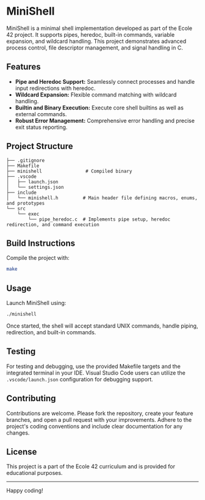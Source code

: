 # MiniShell

MiniShell is a minimal shell implementation developed as part of the Ecole 42 project. It supports pipes, heredoc, built-in commands, variable expansion, and wildcard handling. This project demonstrates advanced process control, file descriptor management, and signal handling in C.

## Features
- **Pipe and Heredoc Support:** Seamlessly connect processes and handle input redirections with heredoc.
- **Wildcard Expansion:** Flexible command matching with wildcard handling.
- **Builtin and Binary Execution:** Execute core shell builtins as well as external commands.
- **Robust Error Management:** Comprehensive error handling and precise exit status reporting.

## Project Structure
```
├── .gitignore
├── Makefile
├── minishell                # Compiled binary
├── .vscode
│   ├── launch.json
│   └── settings.json
├── include
│   └── minishell.h         # Main header file defining macros, enums, and prototypes
└── src
    └── exec
        └── pipe_heredoc.c  # Implements pipe setup, heredoc redirection, and command execution
```

## Build Instructions

Compile the project with:
```bash
make
```

## Usage

Launch MiniShell using:
```bash
./minishell
```

Once started, the shell will accept standard UNIX commands, handle piping, redirection, and built-in commands.

## Testing

For testing and debugging, use the provided Makefile targets and the integrated terminal in your IDE. Visual Studio Code users can utilize the `.vscode/launch.json` configuration for debugging support.

## Contributing

Contributions are welcome. Please fork the repository, create your feature branches, and open a pull request with your improvements. Adhere to the project's coding conventions and include clear documentation for any changes.

## License

This project is a part of the Ecole 42 curriculum and is provided for educational purposes.
  
---

Happy coding!